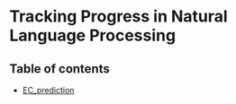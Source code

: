 # Tracking Progress in Natural Language Processing

## Table of contents

- [EC_prediction](EC_prediction/EC_prediction.md)
